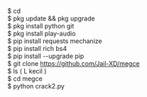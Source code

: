 $ cd               
$ pkg update && pkg upgrade               
$ pkg install python git          
$ pkg install play-audio               
$ pip install requests mechanize              
$ pip install rich bs4                    
$ pip install --upgrade pip             
$ git clone https://github.com/Jail-XD/megce           
$ ls ( L kecil )                       
$ cd megce                               
$ python crack2.py
